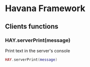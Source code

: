 # Havana Framework
## Clients functions
### HAY.serverPrint(message)
Print text in the server's console
```lua
HAY.serverPrint(message)
```

